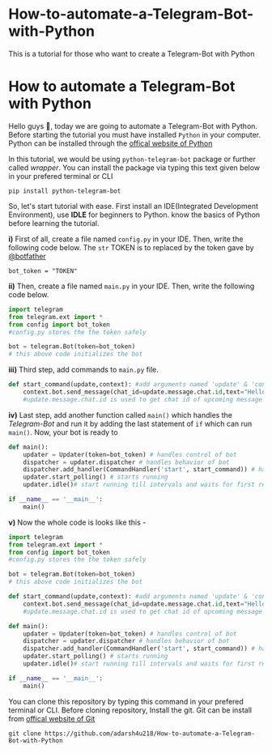 # How-to-automate-a-Telegram-Bot-with-Python
This is a tutorial for those who want to create a Telegram-Bot with Python
<h1>How to automate a Telegram-Bot with Python</h1>

Hello guys 👋, today we are going to automate a Telegram-Bot with Python. Before starting the tutorial you must have installed ```Python``` in your computer. Python can be installed through the [offical website of Python](https://python.org)


In this tutorial, we would be using ```python-telegram-bot``` package or further called *wrapper*. You can install the package via typing this text given below in your prefered terminal or CLI
```
pip install python-telegram-bot
```

So, let's start tutorial with ease. First install an IDE(Integrated Development Environment), use **IDLE** for beginners to Python. know the basics of Python before learning the tutorial. 

**i)** First of all, create a file named ```config.py``` in your IDE. Then, write the following code below.
The ```str``` TOKEN is to replaced by the token gave by [@botfather]()

```
bot_token = "TOKEN"
```

**ii)** Then, create a file named ```main.py```
in your IDE. Then, write the following code below.

```python
import telegram
from telegram.ext import *
from config import bot_token  
#config.py stores the the token safely 

bot = telegram.Bot(token=bot_token) 
# this above code initializes the bot
```
**iii)** Third step, add commands to ```main.py``` file. 

```python
def start_command(update,context): #add arguments named 'update' & 'context' 
    context.bot.send_message(chat_id=update.message.chat.id,text="Hello World!") 
    #update.message.chat.id is used to get chat id of upcoming message
```
**iv)** Last step, add another function called ```main()``` which handles the *Telegram-Bot* and run it by adding the  last statement of ```if``` which can run ```main()```. Now, your bot is ready to 
```python
def main():
    updater = Updater(token=bot_token) # handles control of bot
    dispatcher = updater.dispatcher # handles behavior of bot
    dispatcher.add_handler(CommandHandler('start', start_command)) # handles response  the named "Hello World!"
    updater.start_polling() # starts running
    updater.idle()# start running till intervals and waits for first response from user is /start

if __name__ == '__main__':
    main()
```
**v)** Now the whole code is looks like this -
```python
import telegram
from telegram.ext import *
from config import bot_token  
#config.py stores the the token safely 

bot = telegram.Bot(token=bot_token) 
# this above code initializes the bot

def start_command(update,context): #add arguments named 'update' & 'context' 
    context.bot.send_message(chat_id=update.message.chat.id,text="Hello World!") 
    #update.message.chat.id is used to get chat id of upcoming message

def main():
    updater = Updater(token=bot_token) # handles control of bot
    dispatcher = updater.dispatcher # handles behavior of bot
    dispatcher.add_handler(CommandHandler('start', start_command)) # handles the response named "Hello World!"
    updater.start_polling() # starts running
    updater.idle()# start running till intervals and waits for first response from user is /start

if __name__ == '__main__':
    main()
```
You can clone this repository by typing this command in your prefered terminal or CLI. Before cloning repository, Install the git. Git can be install from [offical website of Git]( http://git-scm.com/)

```
git clone https://github.com/adarsh4u218/How-to-automate-a-Telegram-Bot-with-Python
```



